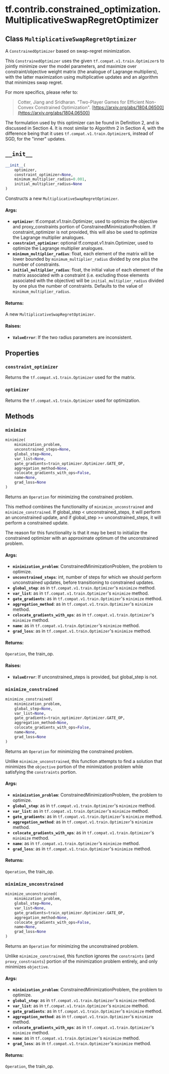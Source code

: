 <div itemscope itemtype="http://developers.google.com/ReferenceObject">
<meta itemprop="name" content="tf.contrib.constrained_optimization.MultiplicativeSwapRegretOptimizer" />
<meta itemprop="path" content="Stable" />
<meta itemprop="property" content="constraint_optimizer"/>
<meta itemprop="property" content="optimizer"/>
<meta itemprop="property" content="__init__"/>
<meta itemprop="property" content="minimize"/>
<meta itemprop="property" content="minimize_constrained"/>
<meta itemprop="property" content="minimize_unconstrained"/>
</div>

# tf.contrib.constrained_optimization.MultiplicativeSwapRegretOptimizer

## Class `MultiplicativeSwapRegretOptimizer`



A `ConstrainedOptimizer` based on swap-regret minimization.

This `ConstrainedOptimizer` uses the given `tf.compat.v1.train.Optimizer`s to
jointly
minimize over the model parameters, and maximize over constraint/objective
weight matrix (the analogue of Lagrange multipliers), with the latter
maximization using multiplicative updates and an algorithm that minimizes swap
regret.

For more specifics, please refer to:

> Cotter, Jiang and Sridharan. "Two-Player Games for Efficient Non-Convex
> Constrained Optimization".
> [https://arxiv.org/abs/1804.06500](https://arxiv.org/abs/1804.06500)

The formulation used by this optimizer can be found in Definition 2, and is
discussed in Section 4. It is most similar to Algorithm 2 in Section 4, with
the difference being that it uses `tf.compat.v1.train.Optimizer`s, instead of
SGD, for
the "inner" updates.

<h2 id="__init__"><code>__init__</code></h2>

``` python
__init__(
    optimizer,
    constraint_optimizer=None,
    minimum_multiplier_radius=0.001,
    initial_multiplier_radius=None
)
```

Constructs a new `MultiplicativeSwapRegretOptimizer`.

#### Args:

* <b>`optimizer`</b>: tf.compat.v1.train.Optimizer, used to optimize the objective
    and proxy_constraints portion of ConstrainedMinimizationProblem. If
    constraint_optimizer is not provided, this will also be used to optimize
    the Lagrange multiplier analogues.
* <b>`constraint_optimizer`</b>: optional tf.compat.v1.train.Optimizer, used to
    optimize the Lagrange multiplier analogues.
* <b>`minimum_multiplier_radius`</b>: float, each element of the matrix will be lower
    bounded by `minimum_multiplier_radius` divided by one plus the number of
    constraints.
* <b>`initial_multiplier_radius`</b>: float, the initial value of each element of the
    matrix associated with a constraint (i.e. excluding those elements
    associated with the objective) will be `initial_multiplier_radius`
    divided by one plus the number of constraints. Defaults to the value of
    `minimum_multiplier_radius`.


#### Returns:

A new `MultiplicativeSwapRegretOptimizer`.


#### Raises:

* <b>`ValueError`</b>: If the two radius parameters are inconsistent.



## Properties

<h3 id="constraint_optimizer"><code>constraint_optimizer</code></h3>

Returns the `tf.compat.v1.train.Optimizer` used for the matrix.

<h3 id="optimizer"><code>optimizer</code></h3>

Returns the `tf.compat.v1.train.Optimizer` used for optimization.



## Methods

<h3 id="minimize"><code>minimize</code></h3>

``` python
minimize(
    minimization_problem,
    unconstrained_steps=None,
    global_step=None,
    var_list=None,
    gate_gradients=train_optimizer.Optimizer.GATE_OP,
    aggregation_method=None,
    colocate_gradients_with_ops=False,
    name=None,
    grad_loss=None
)
```

Returns an `Operation` for minimizing the constrained problem.

This method combines the functionality of `minimize_unconstrained` and
`minimize_constrained`. If global_step < unconstrained_steps, it will
perform an unconstrained update, and if global_step >= unconstrained_steps,
it will perform a constrained update.

The reason for this functionality is that it may be best to initialize the
constrained optimizer with an approximate optimum of the unconstrained
problem.

#### Args:

* <b>`minimization_problem`</b>: ConstrainedMinimizationProblem, the problem to
    optimize.
* <b>`unconstrained_steps`</b>: int, number of steps for which we should perform
    unconstrained updates, before transitioning to constrained updates.
* <b>`global_step`</b>: as in `tf.compat.v1.train.Optimizer`'s `minimize` method.
* <b>`var_list`</b>: as in `tf.compat.v1.train.Optimizer`'s `minimize` method.
* <b>`gate_gradients`</b>: as in `tf.compat.v1.train.Optimizer`'s `minimize` method.
* <b>`aggregation_method`</b>: as in `tf.compat.v1.train.Optimizer`'s `minimize`
    method.
* <b>`colocate_gradients_with_ops`</b>: as in `tf.compat.v1.train.Optimizer`'s
    `minimize` method.
* <b>`name`</b>: as in `tf.compat.v1.train.Optimizer`'s `minimize` method.
* <b>`grad_loss`</b>: as in `tf.compat.v1.train.Optimizer`'s `minimize` method.


#### Returns:

`Operation`, the train_op.


#### Raises:

* <b>`ValueError`</b>: If unconstrained_steps is provided, but global_step is not.

<h3 id="minimize_constrained"><code>minimize_constrained</code></h3>

``` python
minimize_constrained(
    minimization_problem,
    global_step=None,
    var_list=None,
    gate_gradients=train_optimizer.Optimizer.GATE_OP,
    aggregation_method=None,
    colocate_gradients_with_ops=False,
    name=None,
    grad_loss=None
)
```

Returns an `Operation` for minimizing the constrained problem.

Unlike `minimize_unconstrained`, this function attempts to find a solution
that minimizes the `objective` portion of the minimization problem while
satisfying the `constraints` portion.

#### Args:

* <b>`minimization_problem`</b>: ConstrainedMinimizationProblem, the problem to
    optimize.
* <b>`global_step`</b>: as in `tf.compat.v1.train.Optimizer`'s `minimize` method.
* <b>`var_list`</b>: as in `tf.compat.v1.train.Optimizer`'s `minimize` method.
* <b>`gate_gradients`</b>: as in `tf.compat.v1.train.Optimizer`'s `minimize` method.
* <b>`aggregation_method`</b>: as in `tf.compat.v1.train.Optimizer`'s `minimize`
    method.
* <b>`colocate_gradients_with_ops`</b>: as in `tf.compat.v1.train.Optimizer`'s
    `minimize` method.
* <b>`name`</b>: as in `tf.compat.v1.train.Optimizer`'s `minimize` method.
* <b>`grad_loss`</b>: as in `tf.compat.v1.train.Optimizer`'s `minimize` method.


#### Returns:

`Operation`, the train_op.

<h3 id="minimize_unconstrained"><code>minimize_unconstrained</code></h3>

``` python
minimize_unconstrained(
    minimization_problem,
    global_step=None,
    var_list=None,
    gate_gradients=train_optimizer.Optimizer.GATE_OP,
    aggregation_method=None,
    colocate_gradients_with_ops=False,
    name=None,
    grad_loss=None
)
```

Returns an `Operation` for minimizing the unconstrained problem.

Unlike `minimize_constrained`, this function ignores the `constraints` (and
`proxy_constraints`) portion of the minimization problem entirely, and only
minimizes `objective`.

#### Args:

* <b>`minimization_problem`</b>: ConstrainedMinimizationProblem, the problem to
    optimize.
* <b>`global_step`</b>: as in `tf.compat.v1.train.Optimizer`'s `minimize` method.
* <b>`var_list`</b>: as in `tf.compat.v1.train.Optimizer`'s `minimize` method.
* <b>`gate_gradients`</b>: as in `tf.compat.v1.train.Optimizer`'s `minimize` method.
* <b>`aggregation_method`</b>: as in `tf.compat.v1.train.Optimizer`'s `minimize`
    method.
* <b>`colocate_gradients_with_ops`</b>: as in `tf.compat.v1.train.Optimizer`'s
    `minimize` method.
* <b>`name`</b>: as in `tf.compat.v1.train.Optimizer`'s `minimize` method.
* <b>`grad_loss`</b>: as in `tf.compat.v1.train.Optimizer`'s `minimize` method.


#### Returns:

`Operation`, the train_op.



